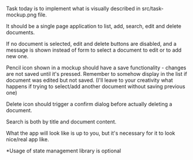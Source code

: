 Task today is to implement what is visually described in src/task-mockup.png file.

It should be a single page application to list, add, search, edit and delete documents.

If no document is selected, edit and delete buttons are disabled, and a message is shown instead of form to select a document to edit or to add new one.

Pencil icon shown in a mockup should have a save functionality - changes are not saved until it's pressed. Remember to somehow display in the list if document was edited but not saved. (I'll leave to your creativity what happens if trying to select/add another document without saving previous one)

Delete icon should trigger a confirm dialog before actually deleting a document.

Search is both by title and document content.

What the app will look like is up to you, but it's necessary for it to look nice/real app like.

*Usage of state management library is optional
